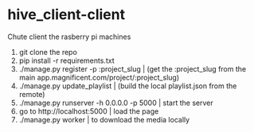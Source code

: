 hive_client-client
============

Chute client the rasberry pi machines


1. git clone the repo
2. pip install -r requirements.txt
3. ./manage.py register -p :project_slug | (get the :project_slug from the main app.magnificent.com/project/:project_slug)
4. ./manage.py update_playlist           | (build the local playlist.json from the remote)
4. ./manage.py runserver -h 0.0.0.0 -p 5000                 | start the server
5. go to http://localhost:5000           | load the page
6. ./manage.py worker                    | to download the media locally